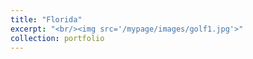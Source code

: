```yaml
---
title: "Florida"
excerpt: "<br/><img src='/mypage/images/golf1.jpg'>"
collection: portfolio
---
```

